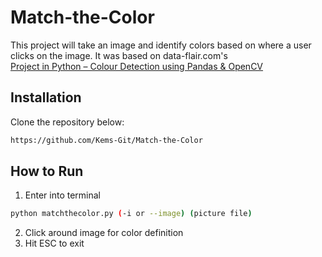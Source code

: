 # Match-the-Color
 This project will take an image and identify colors based on where a user clicks on the image. It was based on data-flair.com's  
[Project in Python – Colour Detection using Pandas & OpenCV](https://data-flair.training/blogs/project-in-python-colour-detection/)
## Installation
Clone the repository below:

```bash
https://github.com/Kems-Git/Match-the-Color
```


## How to Run


1. Enter into terminal 
```bash
python matchthecolor.py (-i or --image) (picture file)
```
2. Click around image for color definition
3. Hit ESC to exit
